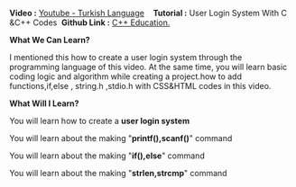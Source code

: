 
<b>Video :</b></b> <a href="https://www.youtube.com/watch?v=ReMw_0OQn7g" target="_blank">Youtube - Turkish Language</a> &nbsp;&nbsp; <b>Tutorial :</b> User Login System With C &C++ Codes&nbsp;&nbsp;<b>Github Link :</b> <a href="https://github.com/remoteman/c-programming-education" target="_blank">C++ Education.</a>

<b>What We Can Learn?</b>
<p>I mentioned this how to create a user login system through the programming language of this video. At the same time, you will learn basic coding logic and algorithm while creating a project.how to add functions,if,else , string.h ,stdio.h  with CSS&HTML codes in this video.</p>

<b>What Will I Learn?</b>
<p>You will learn how to create a <b>user login system</b></p>
<p>You will learn about the making "<b>printf(),scanf()</b>" command</p>
<p>You will learn about the making "<b>if(),else</b>" command</p>
<p>You will learn about the making "<b>strlen,strcmp</b>" command</p>
